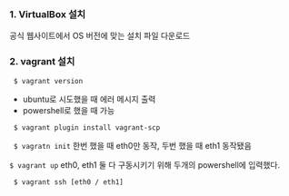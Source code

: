 ### 1. VirtualBox 설치
공식 웹사이트에서 OS 버전에 맞는 설치 파일 다운로드


### 2. vagrant 설치
``` $ vagrant version```
- ubuntu로 시도했을 때 에러 메시지 출력
- powershell로 했을 때 가능

``` $ vagrant plugin install vagrant-scp```

``` $ vagratn init```
한번 했을 때 eth0만 동작, 두번 했을 때 eth1 동작됐음

``` $ vagrant up ```
eth0, eth1 둘 다 구동시키기 위해 두개의 powershell에 입력했다.

``` $ vagrant ssh [eth0 / eth1]```